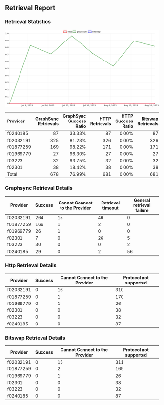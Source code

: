 ## Retrieval Report
### Retrieval Statistics
<img src="https://raw.githubusercontent.com/data-preservation-programs/filplus-checker-assets/main/filecoin-project/filecoin-plus-large-datasets/issues/2062/1692823752132.png"/>

| Provider  | GraphSync Retrievals | GraphSync Success Ratio | HTTP Retrievals | HTTP Success Ratio | Bitswap Retrievals | Bitswap Success Ratio |
| :-------- | -------------------: | ----------------------: | --------------: | -----------------: | -----------------: | --------------------: |
| f0240185  |                   87 |                  33.33% |              87 |              0.00% |                 87 |                 0.00% |
| f02032191 |                  325 |                  81.23% |             326 |              0.00% |                326 |                 0.00% |
| f01877259 |                  169 |                  98.22% |             171 |              0.00% |                171 |                 0.00% |
| f01969779 |                   27 |                  96.30% |              27 |              0.00% |                 27 |                 0.00% |
| f03223    |                   32 |                  93.75% |              32 |              0.00% |                 32 |                 0.00% |
| f02301    |                   38 |                  18.42% |              38 |              0.00% |                 38 |                 0.00% |
| Total     |                  678 |                  76.99% |             681 |              0.00% |                681 |                 0.00% |

### Graphsync Retrieval Details
| Provider  | Success | Cannot Connect to the Provider | Retrieval timeout | General retrieval failure |
| --------- | ------- | ------------------------------ | ----------------- | ------------------------- |
| f02032191 | 264     | 15                             | 46                | 0                         |
| f01877259 | 166     | 1                              | 2                 | 0                         |
| f01969779 | 26      | 1                              | 0                 | 0                         |
| f02301    | 7       | 0                              | 26                | 5                         |
| f03223    | 30      | 0                              | 0                 | 2                         |
| f0240185  | 29      | 0                              | 2                 | 56                        |

### Http Retrieval Details
| Provider  | Success | Cannot Connect to the Provider | Protocol not supported |
| --------- | ------- | ------------------------------ | ---------------------- |
| f02032191 | 0       | 16                             | 310                    |
| f01877259 | 0       | 1                              | 170                    |
| f01969779 | 0       | 1                              | 26                     |
| f02301    | 0       | 0                              | 38                     |
| f03223    | 0       | 0                              | 32                     |
| f0240185  | 0       | 0                              | 87                     |

### Bitswap Retrieval Details
| Provider  | Success | Cannot Connect to the Provider | Protocol not supported |
| --------- | ------- | ------------------------------ | ---------------------- |
| f02032191 | 0       | 15                             | 311                    |
| f01877259 | 0       | 2                              | 169                    |
| f01969779 | 0       | 1                              | 26                     |
| f02301    | 0       | 0                              | 38                     |
| f03223    | 0       | 0                              | 32                     |
| f0240185  | 0       | 0                              | 87                     |
